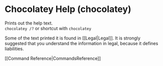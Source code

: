 # Chocolatey Help (chocolatey)
Prints out the help text.  
`chocolatey /?` or shortcut with 
`chocolatey` 
  
Some of the text printed it is found in [[Legal|Legal]]. It is strongly suggested that you understand the information in legal, because it defines liabilities.
  
[[Command Reference|CommandsReference]]